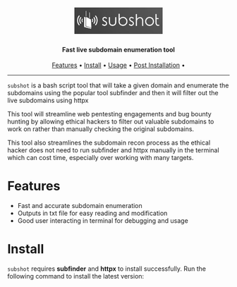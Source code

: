 <h1 align="center">
  <img src="static/subshotlogo.jpg" alt="subfinder" width="200px">
  <br>
</h1>

<h4 align="center">Fast live subdomain enumeration tool</h4>

<p align="center">
  <a href="#features">Features</a> •
  <a href="#installation">Install</a> •
  <a href="#running-subshot">Usage</a> •
  <a href="#post-installation-instructions">Post Installation</a> •
</p>


---

`subshot` is a bash script tool that will take a given domain and enumerate the subdomains using the popular tool subfinder and then it will filter out the live subdomains using httpx

This tool will streamline web pentesting engagements and bug bounty hunting by allowing ethical hackers to filter out valuable subdomains to work on rather than manually checking the original subdomains.

This tool also streamlines the subdomain recon process as the ethical hacker does not need to run subfinder and httpx manually in the terminal which can cost time, especially over working with many targets.

# Features

- Fast and accurate subdomain enumeration
- Outputs in txt file for easy reading and modification
- Good user interacting in terminal for debugging and usage

# Install

`subshot` requires **subfinder** and **httpx** to install successfully. Run the following command to install the latest version:


